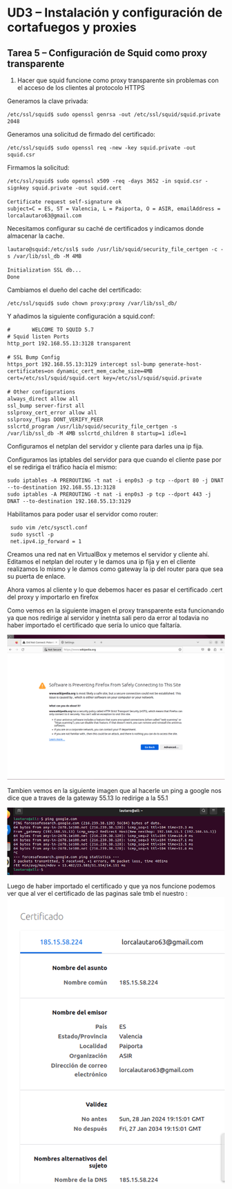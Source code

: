 # UD3 – Instalación y configuración de cortafuegos y proxies

## Tarea 5 – Configuración de Squid como proxy transparente

1. Hacer que squid funcione como proxy transparente sin problemas con el acceso de
los clientes al protocolo HTTPS

Generamos la clave privada:
    
    /etc/ssl/squid$ sudo openssl genrsa -out /etc/ssl/squid/squid.private 2048

Generamos una solicitud de firmado del certificado:

    /etc/ssl/squid$ sudo openssl req -new -key squid.private -out squid.csr

Firmamos la solicitud:

    /etc/ssl/squid$ sudo openssl x509 -req -days 3652 -in squid.csr -signkey squid.private -out squid.cert

    Certificate request self-signature ok
    subject=C = ES, ST = Valencia, L = Paiporta, O = ASIR, emailAddress = lorcalautaro63@gmail.com



Necesitamos configurar su caché de certificados y indicamos donde almacenar la cache.

    lautaro@squid:/etc/ssl$ sudo /usr/lib/squid/security_file_certgen -c -s /var/lib/ssl_db -M 4MB

    Initialization SSL db...
    Done






Cambiamos el dueño del cache del certificado:

    /etc/ssl/squid$ sudo chown proxy:proxy /var/lib/ssl_db/

Y añadimos la siguiente configuración a squid.conf:
    
    #       WELCOME TO SQUID 5.7
    # Squid listen Ports
    http_port 192.168.55.13:3128 transparent

    # SSL Bump Config
    https_port 192.168.55.13:3129 intercept ssl-bump generate-host-certificates=on dynamic_cert_mem_cache_size=4MB cert=/etc/ssl/squid/squid.cert key=/etc/ssl/squid/squid.private

    # Other configurations
    always_direct allow all
    ssl_bump server-first all
    sslproxy_cert_error allow all
    sslproxy_flags DONT_VERIFY_PEER
    sslcrtd_program /usr/lib/squid/security_file_certgen -s /var/lib/ssl_db -M 4MB sslcrtd_children 8 startup=1 idle=1

    





Configuramos el netplan del servidor y cliente para darles una ip fija.

Configuramos las iptables del servidor para que cuando el cliente pase por el se rediriga el tráfico hacía el mismo:

    sudo iptables -A PREROUTING -t nat -i enp0s3 -p tcp --dport 80 -j DNAT --to-destination 192.168.55.13:3128
    sudo iptables -A PREROUTING -t nat -i enp0s3 -p tcp --dport 443 -j DNAT --to-destination 192.168.55.13:3129


Habilitamos para poder usar el servidor como router: 

     sudo vim /etc/sysctl.conf
     sudo sysctl -p
     net.ipv4.ip_forward = 1

Creamos una red nat en VirtualBox y metemos el servidor y cliente ahí.
Editamos el netplan del router y le damos una ip fija y en el cliente realizamos lo mismo y le damos como gateway la ip del router para que sea su puerta de enlace.


Ahora vamos al cliente y lo que debemos hacer es pasar el certificado .cert del proxy y importarlo en firefox

Como vemos en la siguiente imagen el proxy transparente esta funcionando ya que nos redirige al servidor y inetnta sali pero da error al todavia no haber importado el certificado que sería lo unico que faltaría.

![Texto alternativo](tarea5.imgs/01.png)


Tambien vemos en la siguiente imagen que al hacerle un ping a google nos dice que a traves de la gateway 55.13 lo redirige a la 55.1

![Texto alternativo](tarea5.imgs/02.png)

Luego de haber importado el certificado y que ya nos funcione podemos ver que al ver el certificado de las paginas sale tmb el nuestro :
![Texto alternativo](tarea5.imgs/03.png)
